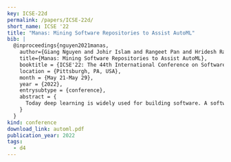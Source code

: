 ```yaml
---
key: ICSE-22d
permalink: /papers/ICSE-22d/
short_name: ICSE '22
title: "Manas: Mining Software Repositories to Assist AutoML"
bib: |
  @inproceedings{nguyen2021manas,
    author={Giang Nguyen and Johir Islam and Rangeet Pan and Hridesh Rajan},
    title={Manas: Mining Software Repositories to Assist AutoML}, 
    booktitle = {ICSE'22: The 44th International Conference on Software Engineering},
    location = {Pittsburgh, PA, USA},
    month = {May 21-May 29},
    year = {2022},
    entrysubtype = {conference},
    abstract = {
      Today deep learning is widely used for building software. A software engineering problem with deep learning is that finding an appropriate convolutional neural network (CNN) model for the task can be a challenge for developers. Recent work on AutoML, more precisely neural architecture search (NAS), embodied by tools like Auto-Keras aims to solve this problem by essentially viewing it as a search problem where the starting point is a default CNN model, and mutation of this CNN model allows exploration of the space of CNN models to find a CNN model that will work best for the problem. These works have had significant success in producing high-accuracy CNN models. There are two problems, however. First, NAS can be very costly, often taking several hours to complete. Second, CNN models produced by NAS can be very complex that makes it harder to understand them and costlier to train them. We propose a novel approach for NAS, where instead of starting from a default CNN model, the initial model is selected from a repository of models extracted from GitHub. The intuition being that developers solving a similar problem may have developed a better starting point compared to the default model. We also analyze common layer patterns of CNN models in the wild to understand changes that the developers make to improve their models. Our approach uses commonly occurring changes as mutation operators in NAS. We have extended Auto-Keras to implement our approach. Our evaluation using 8 top voted problems from Kaggle for tasks including image classification and image regression shows that given the same search time, without loss of accuracy, Manas produces models with 42.9% to 99.6% fewer number of parameters than Auto-Keras’ models. Benchmarked on GPU, Manas’ models train 30.3% to 641.6% faster than Auto-Keras’ models.
    }
  }
kind: conference
download_link: automl.pdf
publication_year: 2022
tags:
  - d4
---
```

